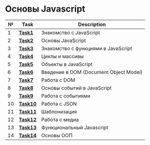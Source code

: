 # Основы Javascript
| № | **Task**                                                                | **Description**                                        |
|---|-------------------------------------------------------------------------|--------------------------------------------------------|
| 1 | **[Task1](https://github.com/iamseryy/tasks_learn_js/tree/main/task1)** | Знакомство с JavaScript |
| 2 | **[Task2](https://github.com/iamseryy/tasks_learn_js/tree/main/task2)** | Основы JavaScript |
| 3 | **[Task3](https://github.com/iamseryy/tasks_learn_js/tree/main/task3)** | Знакомство с функциями в JavaScript |
| 4 | **[Task4](https://github.com/iamseryy/tasks_learn_js/tree/main/task4)** | Циклы и массивы |
| 5 | **[Task5](https://github.com/iamseryy/tasks_learn_js/tree/main/task5)** | Объекты в JavaScript  |
| 6 | **[Task6](https://github.com/iamseryy/tasks_learn_js/tree/main/task6)** | Введение в DOM (Document Object Model)  |
| 7 | **[Task7](https://github.com/iamseryy/tasks_learn_js/tree/main/task7)** | Работа с DOM  |
| 8 | **[Task8](https://github.com/iamseryy/tasks_learn_js/tree/main/task8)** | Основы событий в JavaScript  |
| 9 | **[Task9](https://github.com/iamseryy/tasks_learn_js/tree/main/task9)** | Работа с событиями  |
| 10 | **[Task10](https://github.com/iamseryy/tasks_learn_js/tree/main/task10)** | Работа с JSON  |
| 11 | **[Task11](https://github.com/iamseryy/tasks_learn_js/tree/main/task11)** | Шаблонизация  |
| 12 | **[Task12](https://github.com/iamseryy/tasks_learn_js/tree/main/task12)** | Работа с медиа  |
| 13 | **[Task13](https://github.com/iamseryy/tasks_learn_js/tree/main/task13)** | Функциональный Javascript  |
| 14 | **[Task14](https://github.com/iamseryy/tasks_learn_js/tree/main/task14)** | Основы ООП  |